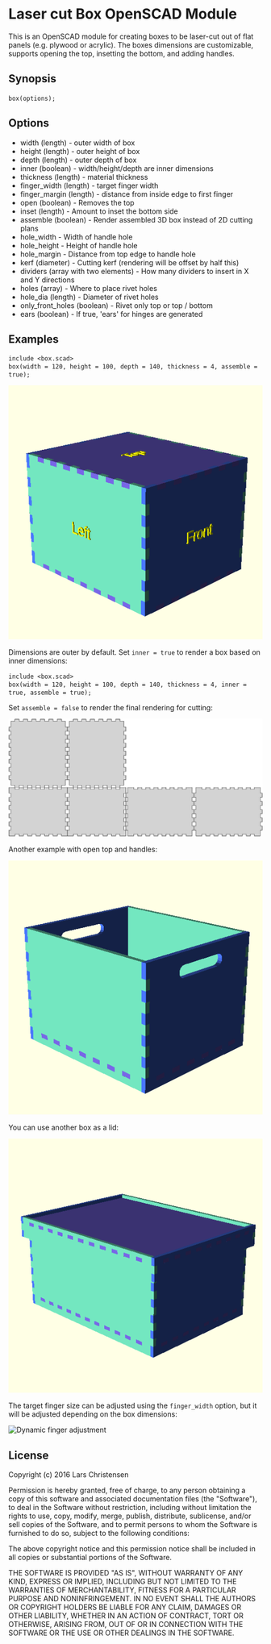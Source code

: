 # Laser cut Box OpenSCAD Module

This is an OpenSCAD module for creating boxes to be laser-cut out of
flat panels (e.g. plywood or acrylic). The boxes dimensions are
customizable, supports opening the top, insetting the bottom, and
adding handles.

## Synopsis

```
box(options);
```

## Options

 * width (length) - outer width of box
 * height (length) - outer height of box
 * depth (length) - outer depth of box
 * inner (boolean) - width/height/depth are inner dimensions
 * thickness (length) - material thickness
 * finger_width (length) - target finger width
 * finger_margin (length) - distance from inside edge to first finger
 * open (boolean) - Removes the top
 * inset (length) - Amount to inset the bottom side
 * assemble (boolean) - Render assembled 3D box instead of 2D cutting plans
 * hole_width - Width of handle hole
 * hole_height - Height of handle hole
 * hole_margin - Distance from top edge to handle hole
 * kerf (diameter) - Cutting kerf (rendering will be offset by half this)
 * dividers (array with two elements) - How many dividers to insert in X and Y directions
 * holes (array) - Where to place rivet holes
 * hole_dia (length) - Diameter of rivet holes
 * only_front_holes (boolean) - Rivet only top or top / bottom
 * ears (boolean) - If true, 'ears' for hinges are generated

## Examples

```scad
include <box.scad>
box(width = 120, height = 100, depth = 140, thickness = 4, assemble = true);
```

![Normal closed box](examples/box_normal.png)

Dimensions are outer by default. Set ```inner = true``` to render a box based on inner dimensions:

```scad
include <box.scad>
box(width = 120, height = 100, depth = 140, thickness = 4, inner = true, assemble = true);
```

Set ```assemble = false``` to render the final rendering for cutting:

![Rendering](examples/box_normal_cut.png)

Another example with open top and handles:

![Open box with handles](examples/box_open_handles.png)

You can use another box as a lid:

![Box With lid](examples/box_with_lid.png)

The target finger size can be adjusted using the ```finger_width``` option, but it will be adjusted depending on the box dimensions:

![Dynamic finger adjustment](anim.gif)

## License

Copyright (c) 2016 Lars Christensen

Permission is hereby granted, free of charge, to any person obtaining
a copy of this software and associated documentation files (the
"Software"), to deal in the Software without restriction, including
without limitation the rights to use, copy, modify, merge, publish,
distribute, sublicense, and/or sell copies of the Software, and to
permit persons to whom the Software is furnished to do so, subject to
the following conditions:

The above copyright notice and this permission notice shall be
included in all copies or substantial portions of the Software.

THE SOFTWARE IS PROVIDED "AS IS", WITHOUT WARRANTY OF ANY KIND,
EXPRESS OR IMPLIED, INCLUDING BUT NOT LIMITED TO THE WARRANTIES OF
MERCHANTABILITY, FITNESS FOR A PARTICULAR PURPOSE AND
NONINFRINGEMENT. IN NO EVENT SHALL THE AUTHORS OR COPYRIGHT HOLDERS BE
LIABLE FOR ANY CLAIM, DAMAGES OR OTHER LIABILITY, WHETHER IN AN ACTION
OF CONTRACT, TORT OR OTHERWISE, ARISING FROM, OUT OF OR IN CONNECTION
WITH THE SOFTWARE OR THE USE OR OTHER DEALINGS IN THE SOFTWARE.
